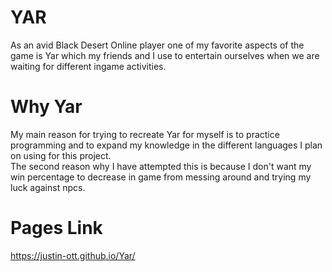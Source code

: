 # YAR 
As an avid Black Desert Online player one of my favorite aspects of the game is Yar which my friends and I use to entertain ourselves when we are waiting for different ingame activities.

# Why Yar
My main reason for trying to recreate Yar for myself is to practice programming and to expand my knowledge in the different languages I plan on using for this project.  
The second reason why I have attempted this is because I don't want my win percentage to decrease in game from messing around and trying my luck against npcs.

# Pages Link
https://justin-ott.github.io/Yar/
